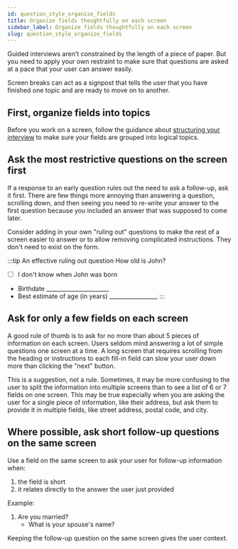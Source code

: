 ```yaml
---
id: question_style_organize_fields
title: Organize fields thoughtfully on each screen
sidebar_label: Organize fields thoughtfully on each screen
slug: question_style_organize_fields
---
```


Guided interviews aren't constrained by the length of a piece of paper. But
you need to apply your own restraint to make sure that questions are asked
at a pace that your user can answer easily.

Screen breaks can act as a signpost that tells the user that you have finished
one topic and are ready to move on to another.

## First, organize fields into topics

Before you work on a screen, follow the guidance about [structuring your interview](question_style_structure.md#group-similar-questions-together-by-topic)
to make sure your fields are grouped into logical topics.

## Ask the most restrictive questions on the screen first

If a response to an early question rules out the need to ask a follow-up,
ask it first. There are few things more annoying than answering a question,
scrolling down, and then seeing you need to re-write your answer to the first
question because you included an answer that was supposed to come later.

Consider adding in your own "ruling out" questions to make the rest of a screen easier to
answer or to allow removing complicated instructions. They don't need to exist on the form.

:::tip An effective ruling out question
How old is John?

  - [ ] I don't know when John was born
  - Birthdate ______________________
  - Best estimate of age (in years) _________________
:::

## Ask for only a few fields on each screen

A good rule of thumb is to ask for no more than about 5 pieces of information on
each screen. Users seldom mind answering a lot of simple questions one screen at 
a time. A long screen that requires scrolling from the heading or instructions
to each fill-in field can slow your user down more than clicking the "next"
button.

This is a suggestion, not a rule. Sometimes, it may be more
confusing to the user to split the information into multiple screens than to
see a list of 6 or 7 fields on one screen. This may be true especially
when you are asking the user for a single piece of information, like their
address, but ask them to provide it in multiple fields, like street address,
postal code, and city.

## Where possible, ask short follow-up questions on the same screen

Use a field on the same screen to ask your user for follow-up information when:

1. the field is short
1. it relates directly to the answer the user just provided

Example:

1. Are you married?
    - What is your spouse's name?

Keeping the follow-up question on the same screen gives the user context.